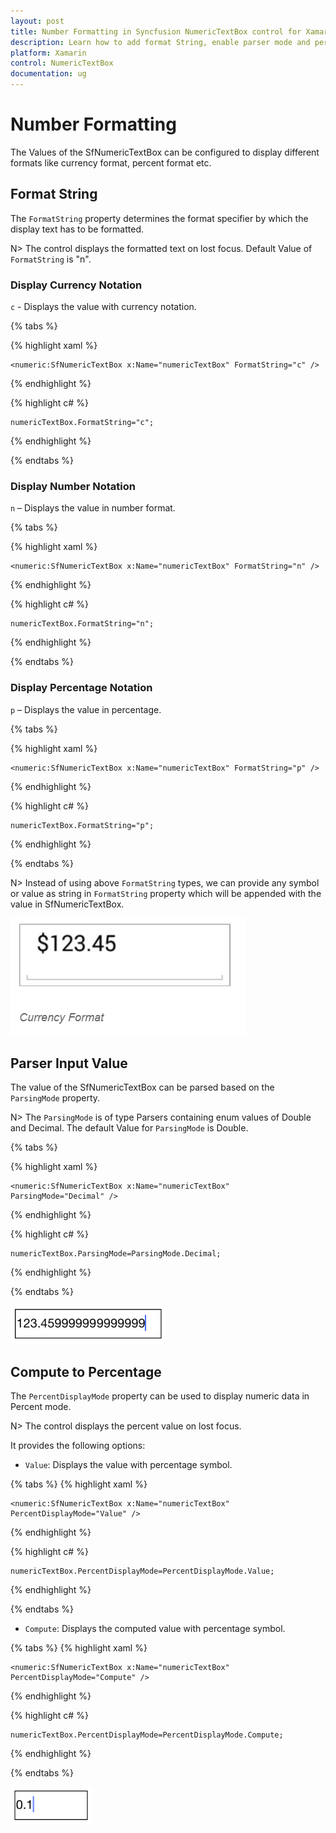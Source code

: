 ```yaml
---
layout: post
title: Number Formatting in Syncfusion NumericTextBox control for Xamarin.Forms
description: Learn how to add format String, enable parser mode and percent display mode for NumericTextBox control.
platform: Xamarin
control: NumericTextBox
documentation: ug
---
```

# Number Formatting

The Values of the SfNumericTextBox can be configured to display different formats like currency format, percent format etc. 

## Format String

The `FormatString` property determines the format specifier by which the display text has to be formatted. 

N> The control displays the formatted text on lost focus. Default Value of `FormatString` is "n".

### Display Currency Notation

`c` - Displays the value with currency notation.
	
{% tabs %}	

{% highlight xaml %}

	<numeric:SfNumericTextBox x:Name="numericTextBox" FormatString="c" />
	
{% endhighlight %}
	
{% highlight c# %}
	
	numericTextBox.FormatString="c";
	 
{% endhighlight %}

{% endtabs %}
	
### Display Number Notation

`n` – Displays the value in number format.

{% tabs %}

{% highlight xaml %}

	<numeric:SfNumericTextBox x:Name="numericTextBox" FormatString="n" />
	
{% endhighlight %}
	
{% highlight c# %}
	
	numericTextBox.FormatString="n";
	 
{% endhighlight %}

{% endtabs %}

### Display Percentage Notation

`p` – Displays the value in percentage.
	
{% tabs %}	

{% highlight xaml %}

	<numeric:SfNumericTextBox x:Name="numericTextBox" FormatString="p" />
	
{% endhighlight %}
	
{% highlight c# %}

	numericTextBox.FormatString="p";
	 
{% endhighlight %}

{% endtabs %}
	
N> Instead of using above `FormatString` types, we can provide any symbol or value as string in `FormatString` property which will be appended with the value in SfNumericTextBox. 

![](images/FormatString.png)

## Parser Input Value

The value of the SfNumericTextBox can be parsed based on the `ParsingMode` property. 

N> The `ParsingMode` is of type Parsers containing enum values of Double and Decimal. The default Value for `ParsingMode` is Double.

{% tabs %}

{% highlight xaml %}

	<numeric:SfNumericTextBox x:Name="numericTextBox" ParsingMode="Decimal" />
	
{% endhighlight %}

{% highlight c# %}

	numericTextBox.ParsingMode=ParsingMode.Decimal;
	  
{% endhighlight %}

{% endtabs %}

![](images/ParserMode.png)

## Compute to Percentage

The `PercentDisplayMode` property can be used to display numeric data in Percent mode. 

N> The control displays the percent value on lost focus. 

It provides the following options:

* `Value`: Displays the value with percentage symbol.

{% tabs %}
{% highlight xaml %}

	<numeric:SfNumericTextBox x:Name="numericTextBox" PercentDisplayMode="Value" />
	
{% endhighlight %}

{% highlight c# %}

	numericTextBox.PercentDisplayMode=PercentDisplayMode.Value;

{% endhighlight %}

{% endtabs %}

* `Compute`: Displays the computed value with percentage symbol.

{% tabs %}
{% highlight xaml %}

	<numeric:SfNumericTextBox x:Name="numericTextBox" PercentDisplayMode="Compute" />
	
{% endhighlight %}

{% highlight c# %}

	numericTextBox.PercentDisplayMode=PercentDisplayMode.Compute;

{% endhighlight %}

{% endtabs %}

![](images/PercentageDisplayMode.png)


